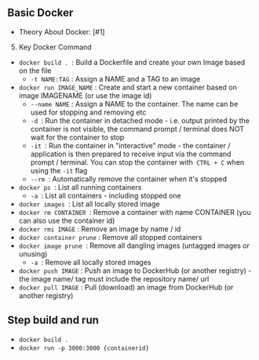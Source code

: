 ## Basic Docker
- Theory About Docker: [#1]
5. Key Docker Command
- `docker build . `: Build a Dockerfile and create your own Image based on the file
    - `-t NAME:TAG` : Assign a NAME and a TAG to an image
- `docker run IMAGE_NAME` : Create and start a new container based on image IMAGENAME (or use the image id)
    - `--name NAME` : Assign a NAME to the container. The name can be used for stopping and removing etc
    - `-d `: Run the container in detached mode - i.e. output printed by the container is not
    visible, the command prompt / terminal does NOT wait for the container to stop
    - `-it `: Run the container in "interactive" mode - the container / application is then
    prepared to receive input via the command prompt / terminal. You can stop the
    container with` CTRL + C` when using the `-it` flag
    - `--rm `: Automatically remove the container when it's stopped
- `docker ps `: List all running containers
    - `-a `: List all containers - including stopped one
- `docker images `: List all locally stored image
- `docker rm CONTAINER `: Remove a container with name CONTAINER (you can also use the
container id)
- `docker rmi IMAGE` : Remove an image by name / id
- `docker container prune` : Remove all stopped containers
- `docker image prune `: Remove all dangling images (untagged images or unusing)
    - `-a `: Remove all locally stored images
- `docker push IMAGE` : Push an image to DockerHub (or another registry) - the image name/
tag must include the repository name/ url
- `docker pull IMAGE` : Pull (download) an image from DockerHub (or another registry)
## Step build and run
- `docker build .`
- `docker run -p 3000:3000 {containerid} `
